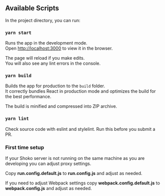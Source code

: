 ## Available Scripts

In the project directory, you can run:

### `yarn start`

Runs the app in the development mode.<br />
Open [http://localhost:3000](http://localhost:3000) to view it in the browser.

The page will reload if you make edits.<br />
You will also see any lint errors in the console.

### `yarn build`

Builds the app for production to the `build` folder.<br />
It correctly bundles React in production mode and optimizes the build for the best performance.

The build is minified and compressed into ZIP archive.<br />

### `yarn lint`

Check source code with eslint and stylelint. Run this before you submit a PR.

### First time setup

If your Shoko server is not running on the same machine as you are developing you can adjust proxy settings.

Copy **run.config.default.js** to **run.config.js** and adjust as needed.

If you need to adjust Webpack settings copy **webpack.config.default.js** to **webpack.config.js** and adjust as needed.  
